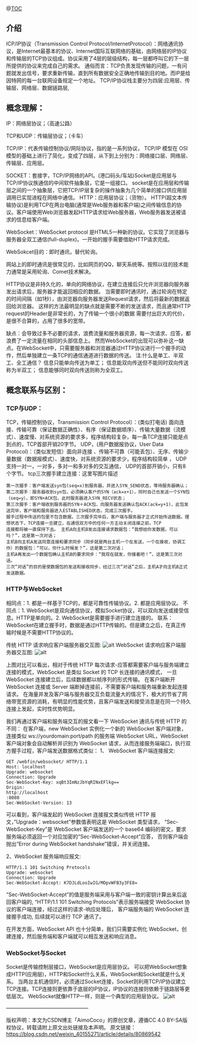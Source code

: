@[TOC](HTTP、TCP与UDP、Socket与Websocket之间的联系与区别)

## 介绍
ICP/IP协议（Transmission Control Protocol/InternetProtocol）：网络通讯协议，是Internet最基本的协议、Internet国际互联网络的基础，由网络层的IP协议和传输层的TCP协议组成。协议采用了4层的层级结构，每一层都呼叫它的下一层所提供的协议来完成自己的需求。 
通俗而言：TCP负责发现传输的问题，一有问题就发出信号，要求重新传输，直到所有数据安全正确地传输到目的地。而IP是给因特网的每一台联网设备规定一个地址。
TCP/IP协议栈主要分为四层:应用层、传输层、网络层、数据链路层, 


## 概念理解：

IP：网络层协议；（高速公路）

TCP和UDP：传输层协议；（卡车）

TCP/IP：代表传输控制协议/网际协议，指的是一系列协议，
TCP/IP 模型在 OSI 模型的基础上进行了简化，变成了四层，从下到上分别为：网络接口层、网络层、传输层、应用层。

SOCKET：套接字，TCP/IP网络的API。(港口码头/车站)Socket是应用层与TCP/IP协议族通信的中间软件抽象层，它是一组接口。
socket是在应用层和传输层之间的一个抽象层，它把TCP/IP层复杂的操作抽象为几个简单的接口供应用层调用已实现进程在网络中通信。
HTTP：应用层协议；（货物）。
HTTP(超文本传输协议)是利用TCP在两台电脑(通常是Web服务器和客户端)之间传输信息的协议。客户端使用Web浏览器发起HTTP请求给Web服务器，Web服务器发送被请求的信息给客户端。

WebSocket：WebSocket protocol 是HTML5一种新的协议。它实现了浏览器与服务器全双工通信(full-duplex)。一开始的握手需要借助HTTP请求完成。 

WebSokcet目的：即时通讯，替代轮询。 

网站上的即时通讯是很常见的，比如网页的QQ，聊天系统等。按照以往的技术能力通常是采用轮询、Comet技术解决。 

HTTP协议是非持久化的，单向的网络协议，在建立连接后只允许浏览器向服务器发出请求后，服务器才能返回相应的数据。
当需要即时通讯时，通过轮询在特定的时间间隔（如1秒），由浏览器向服务器发送Request请求，然后将最新的数据返回给浏览器。
这样的方法最明显的缺点就是需要不断的发送请求，而且通常HTTP request的Header是非常长的，为了传输一个很小的数据 需要付出巨大的代价，是很不合算的，占用了很多的宽带。 

缺点：会导致过多不必要的请求，浪费流量和服务器资源，每一次请求、应答，都浪费了一定流量在相同的头部信息上。 
然而WebSocket的出现可以弥补这一缺点。在WebSocket中，只需要服务器和浏览器通过HTTP协议进行一个握手的动作，然后单独建立一条TCP的通信通道进行数据的传送。
注:什么是单工、半双工、全工通信？ 信息只能单向传送为单工； 信息能双向传送但不能同时双向传送称为半双工； 
信息能够同时双向传送则称为全双工。

## 概念联系与区别：

### TCP与UDP：

TCP，传输控制协议，Transmission Control Protocol）：(类似打电话) 面向连接、传输可靠（保证数据正确性）、有序（保证数据顺序）、传输大量数据（流模式）、速度慢、对系统资源的要求多，程序结构较复杂，每一条TCP连接只能是点到点的，TCP首部开销20字节。 UDP，(用户数据报协议，User Data Protocol)：（类似发短信）面向非连接 、传输不可靠（可能丢包）、无序、传输少量数据（数据报模式）、速度快，对系统资源的要求少，程序结构较简单 ， UDP支持一对一，一对多，多对一和多对多的交互通信， UDP的首部开销小，只有8个字节。
tcp三次握手建立连接：这里写图片描述 
```
第一次握手：客户端发送syn包(seq=x)到服务器，并进入SYN_SEND状态，等待服务器确认； 
第二次握手：服务器收到syn包，必须确认客户的SYN（ack=x+1），同时自己也发送一个SYN包（seq=y），即SYN+ACK包，此时服务器进入SYN_RECV状态； 
第三次握手：客户端收到服务器的SYN＋ACK包，向服务器发送确认包ACK(ack=y+1)，此包发送完毕，客户端和服务器进入ESTABLISHED状态，完成三次握手。 
握手过程中传送的包里不包含数据，三次握手完毕后，客户端与服务器才正式开始传送数据。理想状态下，TCP连接一旦建立，在通信双方中的任何一方主动关闭连接之前，TCP 
连接都将被一直保持下去。 主机A向主机B发出连接请求数据包：“我想给你发数据，可以吗？”，这是第一次对话； 
主机B向主机A发送同意连接和要求同步（同步就是两台主机一个在发送，一个在接收，协调工作）的数据包：“可以，你什么时候发？”，这是第二次对话； 
主机A再发出一个数据包确认主机B的要求同步：“我现在就发，你接着吧！”，这是第三次对话。 
三次“对话”的目的是使数据包的发送和接收同步，经过三次“对话”之后，主机A才向主机B正式发送数据。
```

### HTTP与WebSocket

相同点：1. 都是一样基于TCP的，都是可靠性传输协议。2. 都是应用层协议。 
不同点：1. WebSocket是双向通信协议，模拟Socket协议，可以双向发送或接受信息。HTTP是单向的。2. WebSocket是需要握手进行建立连接的。 
联系：WebSocket在建立握手时，数据是通过HTTP传输的。但是建立之后，在真正传输时候是不需要HTTP协议的。

传统 HTTP 请求响应客户端服务器交互图: 
![alt](http://www.ibm.com/developerworks/cn/java/j-lo-WebSocket/img001.jpg)
WebSocket 请求响应客户端服务器交互图: 
![alt](http://www.ibm.com/developerworks/cn/java/j-lo-WebSocket/img002.jpg)

上图对比可以看出，相对于传统 HTTP 每次请求-应答都需要客户端与服务端建立连接的模式，WebSocket 是类似 Socket 的 TCP 长连接的通讯模式，
一旦 WebSocket 连接建立后，后续数据都以帧序列的形式传输。
在客户端断开 WebSocket 连接或 Server 端断掉连接前，不需要客户端和服务端重新发起连接请求。
在海量并发及客户端与服务器交互负载流量大的情况下，极大的节省了网络带宽资源的消耗，有明显的性能优势，且客户端发送和接受消息是在同一个持久连接上发起，实时性优势明显。

我们再通过客户端和服务端交互的报文看一下 WebSocket 通讯与传统 HTTP 的不同： 
在客户端，new WebSocket 实例化一个新的 WebSocket 客户端对象，连接类似 ws://yourdomain:port/path 的服务端 WebSocket URL，WebSocket 客户端对象会自动解析并识别为 WebSocket 请求，从而连接服务端端口，执行双方握手过程，客户端发送数据格式类似： 
1、 WebSocket 客户端连接报文:
```
GET /webfin/websocket/ HTTP/1.1
Host: localhost
Upgrade: websocket
Connection: Upgrade
Sec-WebSocket-Key: xqBt3ImNzJbYqRINxEFlkg==
Origin: 
http://localhost
:8080
Sec-WebSocket-Version: 13
```

可以看到，客户端发起的 WebSocket 连接报文类似传统 HTTP 报文，”Upgrade：websocket”参数值表明这是 WebSocket 类型请求，
“Sec-WebSocket-Key”是 WebSocket 客户端发送的一个 base64 编码的密文，要求服务端必须返回一个对应加密的“Sec-WebSocket-Accept”应答，
否则客户端会抛出“Error during WebSocket handshake”错误，并关闭连接。

2、WebSocket 服务端响应报文:
```
HTTP/1.1 101 Switching Protocols
Upgrade: websocket
Connection: Upgrade
Sec-WebSocket-Accept: K7DJLdLooIwIG/MOpvWFB3y3FE8=
```

“Sec-WebSocket-Accept”的值是服务端采用与客户端一致的密钥计算出来后返回客户端的,
“HTTP/1.1 101 Switching Protocols”表示服务端接受 WebSocket 协议的客户端连接，经过这样的请求-响应处理后，
客户端服务端的 WebSocket 连接握手成功, 后续就可以进行 TCP 通讯了。

在开发方面，WebSocket API 也十分简单，我们只需要实例化 WebSocket，创建连接，然后服务端和客户端就可以相互发送和响应消息。

### WebSocket与Socket
Socket是传输控制层接口，WebSocket是应用层协议。
可以把WebSocket想象成HTTP(应用层)，HTTP和Socket什么关系，WebSocket和Socket就是什么关系。 
当两台主机通信时，必须通过Socket连接，Socket则利用TCP/IP协议建立TCP连接。TCP连接则更依靠于底层的IP协议，IP协议的连接则依赖于链路层等更低层次。 
WebSocket就像HTTP一样，则是一个典型的应用层协议。 
![alt](https://img-blog.csdn.net/20170626140009906?watermark/2/text/aHR0cDovL2Jsb2cuY3Nkbi5uZXQvU0xfaWRlYXM=/font/5a6L5L2T/fontsize/400/fill/I0JBQkFCMA==/dissolve/70/gravity/SouthEast)


————————————————

版权声明：本文为CSDN博主「AimoCoco」的原创文章，遵循CC 4.0 BY-SA版权协议，转载请附上原文出处链接及本声明。
原文链接：https://blog.csdn.net/weixin_40155271/article/details/80869542
